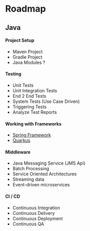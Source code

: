 # Roadmap

## Java

#### Project Setup

* Maven Project
* Gradle Project
* Java Modules ?

#### Testing

* Unit Tests
* Unit Integration Tests
* End 2 End Tests
* System Tests (Use Case Driven)
* Triggering Tests
* Analyze Test Reports

#### Working with Frameworks

* [Spring Framework](https://spring.io/projects/spring-boot)
* [Quarkus](https://quarkus.io/guides/getting-started)

#### Middleware

* Java Messaging Service (JMS Api)
* Batch Processing
* Service Oriented Architectures
* Streaming data
* Event-driven microservices

#### CI / CD

* Continuous Integration
* Continuous Delivery
* Continuous Deployment
* Continuous QA
